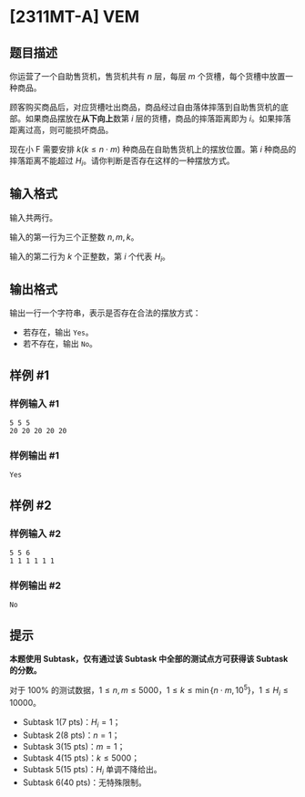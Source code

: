 # [2311MT-A] VEM

## 题目描述

你运营了一个自助售货机，售货机共有 $n$ 层，每层 $m$ 个货槽，每个货槽中放置一种商品。

顾客购买商品后，对应货槽吐出商品，商品经过自由落体摔落到自助售货机的底部。如果商品摆放在**从下向上**数第 $i$ 层的货槽，商品的摔落距离即为 $i$。如果摔落距离过高，则可能损坏商品。

现在小 F 需要安排 $k(k \le n \cdot m)$ 种商品在自助售货机上的摆放位置。第 $i$ 种商品的摔落距离不能超过 $H_i$。请你判断是否存在这样的一种摆放方式。

## 输入格式

输入共两行。

输入的第一行为三个正整数 $n,m,k$。

输入的第二行为 $k$ 个正整数，第 $i$ 个代表 $H_i$。

## 输出格式

输出一行一个字符串，表示是否存在合法的摆放方式：

- 若存在，输出 `Yes`。
- 若不存在，输出 `No`。

## 样例 #1

### 样例输入 #1

```
5 5 5
20 20 20 20 20
```

### 样例输出 #1

```
Yes
```

## 样例 #2

### 样例输入 #2

```
5 5 6
1 1 1 1 1 1
```

### 样例输出 #2

```
No
```

## 提示

**本题使用 Subtask，仅有通过该 Subtask 中全部的测试点方可获得该 Subtask 的分数。**

对于 $100\%$ 的测试数据，$1 \le n,m \le 5000$，$1 \le k \le \min\{n\cdot m,10^5\}$，$1 \le H_i \le 10000$。

- Subtask 1(7 pts)：$H_i = 1$；
- Subtask 2(8 pts)：$n = 1$；
- Subtask 3(15 pts)：$m = 1$；
- Subtask 4(15 pts)：$k \le 5000$；
- Subtask 5(15 pts)：$H_i$ 单调不降给出。
- Subtask 6(40 pts)：无特殊限制。